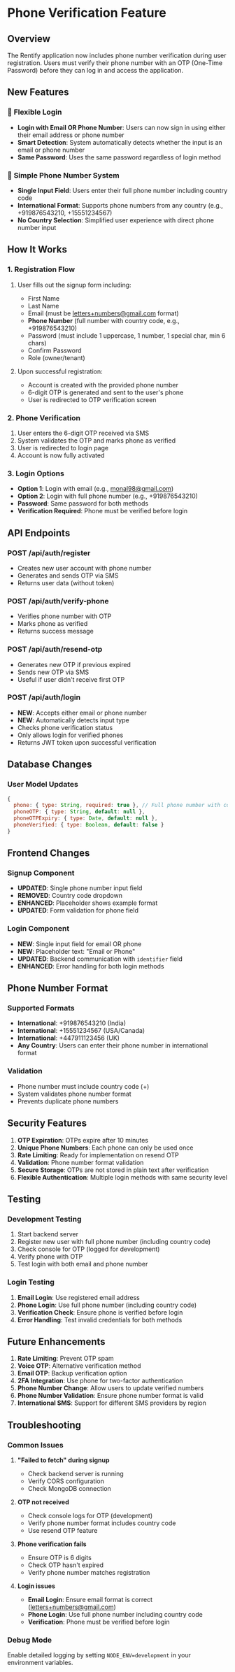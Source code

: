 # Phone Verification Feature

## Overview
The Rentify application now includes phone number verification during user registration. Users must verify their phone number with an OTP (One-Time Password) before they can log in and access the application.

## New Features

### 🔐 **Flexible Login**
- **Login with Email OR Phone Number**: Users can now sign in using either their email address or phone number
- **Smart Detection**: System automatically detects whether the input is an email or phone number
- **Same Password**: Uses the same password regardless of login method

### 📱 **Simple Phone Number System**
- **Single Input Field**: Users enter their full phone number including country code
- **International Format**: Supports phone numbers from any country (e.g., +919876543210, +15551234567)
- **No Country Selection**: Simplified user experience with direct phone number input

## How It Works

### 1. Registration Flow
1. User fills out the signup form including:
   - First Name
   - Last Name
   - Email (must be letters+numbers@gmail.com format)
   - **Phone Number** (full number with country code, e.g., +919876543210)
   - Password (must include 1 uppercase, 1 number, 1 special char, min 6 chars)
   - Confirm Password
   - Role (owner/tenant)

2. Upon successful registration:
   - Account is created with the provided phone number
   - 6-digit OTP is generated and sent to the user's phone
   - User is redirected to OTP verification screen

### 2. Phone Verification
1. User enters the 6-digit OTP received via SMS
2. System validates the OTP and marks phone as verified
3. User is redirected to login page
4. Account is now fully activated

### 3. Login Options
- **Option 1**: Login with email (e.g., monal98@gmail.com)
- **Option 2**: Login with full phone number (e.g., +919876543210)
- **Password**: Same password for both methods
- **Verification Required**: Phone must be verified before login

## API Endpoints

### POST /api/auth/register
- Creates new user account with phone number
- Generates and sends OTP via SMS
- Returns user data (without token)

### POST /api/auth/verify-phone
- Verifies phone number with OTP
- Marks phone as verified
- Returns success message

### POST /api/auth/resend-otp
- Generates new OTP if previous expired
- Sends new OTP via SMS
- Useful if user didn't receive first OTP

### POST /api/auth/login
- **NEW**: Accepts either email or phone number
- **NEW**: Automatically detects input type
- Checks phone verification status
- Only allows login for verified phones
- Returns JWT token upon successful verification

## Database Changes

### User Model Updates
```javascript
{
  phone: { type: String, required: true }, // Full phone number with country code
  phoneOTP: { type: String, default: null },
  phoneOTPExpiry: { type: Date, default: null },
  phoneVerified: { type: Boolean, default: false }
}
```

## Frontend Changes

### Signup Component
- **UPDATED**: Single phone number input field
- **REMOVED**: Country code dropdown
- **ENHANCED**: Placeholder shows example format
- **UPDATED**: Form validation for phone field

### Login Component
- **NEW**: Single input field for email OR phone
- **NEW**: Placeholder text: "Email or Phone"
- **UPDATED**: Backend communication with `identifier` field
- **ENHANCED**: Error handling for both login methods

## Phone Number Format

### Supported Formats
- **International**: +919876543210 (India)
- **International**: +15551234567 (USA/Canada)
- **International**: +447911123456 (UK)
- **Any Country**: Users can enter their phone number in international format

### Validation
- Phone number must include country code (+)
- System validates phone number format
- Prevents duplicate phone numbers

## Security Features

1. **OTP Expiration**: OTPs expire after 10 minutes
2. **Unique Phone Numbers**: Each phone can only be used once
3. **Rate Limiting**: Ready for implementation on resend OTP
4. **Validation**: Phone number format validation
5. **Secure Storage**: OTPs are not stored in plain text after verification
6. **Flexible Authentication**: Multiple login methods with same security level

## Testing

### Development Testing
1. Start backend server
2. Register new user with full phone number (including country code)
3. Check console for OTP (logged for development)
4. Verify phone with OTP
5. Test login with both email and phone number

### Login Testing
1. **Email Login**: Use registered email address
2. **Phone Login**: Use full phone number (including country code)
3. **Verification Check**: Ensure phone is verified before login
4. **Error Handling**: Test invalid credentials for both methods

## Future Enhancements

1. **Rate Limiting**: Prevent OTP spam
2. **Voice OTP**: Alternative verification method
3. **Email OTP**: Backup verification option
4. **2FA Integration**: Use phone for two-factor authentication
5. **Phone Number Change**: Allow users to update verified numbers
6. **Phone Number Validation**: Ensure phone number format is valid
7. **International SMS**: Support for different SMS providers by region

## Troubleshooting

### Common Issues

1. **"Failed to fetch" during signup**
   - Check backend server is running
   - Verify CORS configuration
   - Check MongoDB connection

2. **OTP not received**
   - Check console logs for OTP (development)
   - Verify phone number format includes country code
   - Use resend OTP feature

3. **Phone verification fails**
   - Ensure OTP is 6 digits
   - Check OTP hasn't expired
   - Verify phone number matches registration

4. **Login issues**
   - **Email Login**: Ensure email format is correct (letters+numbers@gmail.com)
   - **Phone Login**: Use full phone number including country code
   - **Verification**: Phone must be verified before login

### Debug Mode
Enable detailed logging by setting `NODE_ENV=development` in your environment variables.
